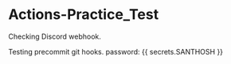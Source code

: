 # Actions-Practice_Test

Checking Discord webhook.

Testing precommit git hooks.
password: {{ secrets.SANTHOSH }} 
